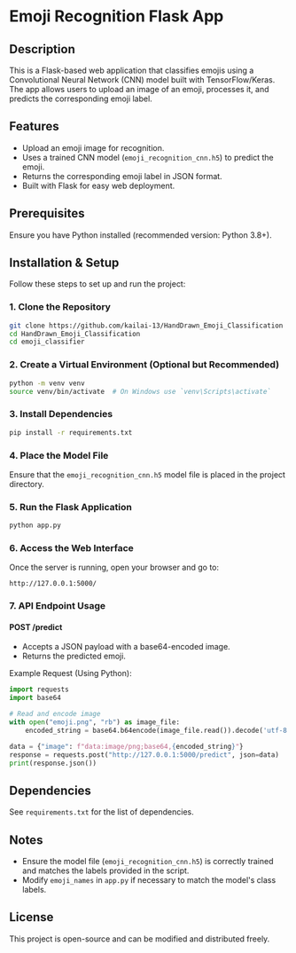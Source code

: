 # Emoji Recognition Flask App

## Description
This is a Flask-based web application that classifies emojis using a Convolutional Neural Network (CNN) model built with TensorFlow/Keras. The app allows users to upload an image of an emoji, processes it, and predicts the corresponding emoji label.

## Features
- Upload an emoji image for recognition.
- Uses a trained CNN model (`emoji_recognition_cnn.h5`) to predict the emoji.
- Returns the corresponding emoji label in JSON format.
- Built with Flask for easy web deployment.

## Prerequisites
Ensure you have Python installed (recommended version: Python 3.8+).

## Installation & Setup
Follow these steps to set up and run the project:

### 1. Clone the Repository
```sh
git clone https://github.com/kailai-13/HandDrawn_Emoji_Classification
cd HandDrawn_Emoji_Classification
cd emoji_classifier
```

### 2. Create a Virtual Environment (Optional but Recommended)
```sh
python -m venv venv
source venv/bin/activate  # On Windows use `venv\Scripts\activate`
```

### 3. Install Dependencies
```sh
pip install -r requirements.txt
```

### 4. Place the Model File
Ensure that the `emoji_recognition_cnn.h5` model file is placed in the project directory.

### 5. Run the Flask Application
```sh
python app.py
```

### 6. Access the Web Interface
Once the server is running, open your browser and go to:
```
http://127.0.0.1:5000/
```

### 7. API Endpoint Usage
#### **POST /predict**
- Accepts a JSON payload with a base64-encoded image.
- Returns the predicted emoji.

Example Request (Using Python):
```python
import requests
import base64

# Read and encode image
with open("emoji.png", "rb") as image_file:
    encoded_string = base64.b64encode(image_file.read()).decode('utf-8')

data = {"image": f"data:image/png;base64,{encoded_string}"}
response = requests.post("http://127.0.0.1:5000/predict", json=data)
print(response.json())
```

## Dependencies
See `requirements.txt` for the list of dependencies.

## Notes
- Ensure the model file (`emoji_recognition_cnn.h5`) is correctly trained and matches the labels provided in the script.
- Modify `emoji_names` in `app.py` if necessary to match the model's class labels.

## License
This project is open-source and can be modified and distributed freely.

